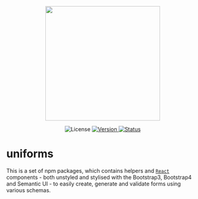 <p align="center">
    <a href="http://unicms.io">
        <img src="http://unicms.io/banners/standalone.png" height="300">
    </a>
</p>

<p align="center">
    <img src="https://img.shields.io/github/license/vazco/uniforms.svg?maxAge=86400" alt="License">
    <a href="https://npmjs.org/package/uniforms">
        <img src="https://img.shields.io/npm/v/uniforms.svg?maxAge=86400" alt="Version">
    </a>
    <a href="https://travis-ci.org/vazco/uniforms">
        <img src="https://img.shields.io/travis/vazco/uniforms.svg?maxAge=86400" alt="Status">
    </a>
</p>

# uniforms

This is a set of npm packages, which contains helpers and [`React`](https://facebook.github.io/react/) components - both unstyled and stylised with the Bootstrap3, Bootstrap4 and Semantic UI - to easily create, generate and validate forms using various schemas.
